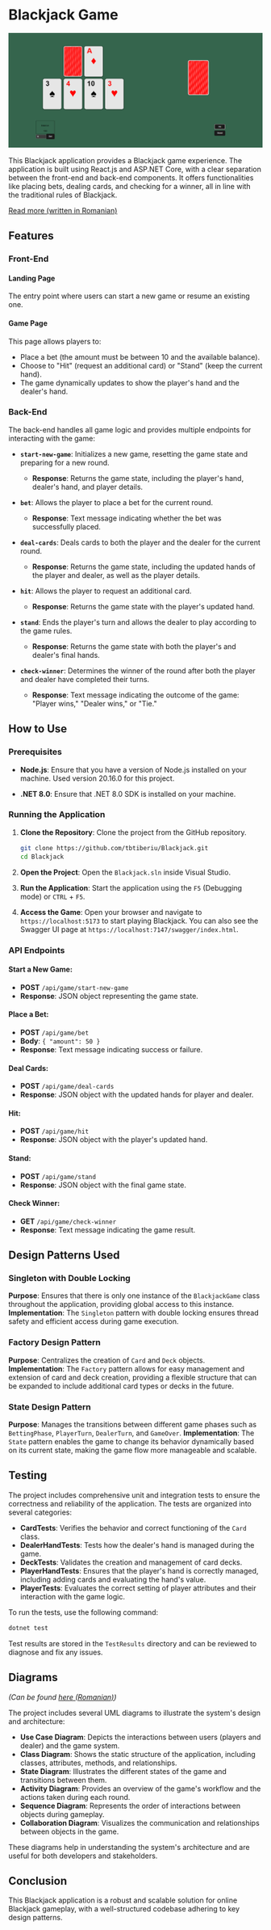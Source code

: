 # Blackjack Game

![Home page](home.png)

This Blackjack application provides a Blackjack game experience. The application is built using React.js and ASP.NET Core, with a clear separation between the front-end and back-end components. It offers functionalities like placing bets, dealing cards, and checking for a winner, all in line with the traditional rules of Blackjack.

[Read more (written in Romanian)](Documentation/DocumentatieBlackjack.docx)

## Features

### Front-End

#### Landing Page

The entry point where users can start a new game or resume an existing one.

#### Game Page

This page allows players to:

- Place a bet (the amount must be between 10 and the available balance).
- Choose to "Hit" (request an additional card) or "Stand" (keep the current hand).
- The game dynamically updates to show the player's hand and the dealer's hand.

### Back-End

The back-end handles all game logic and provides multiple endpoints for interacting with the game:

- **`start-new-game`**: Initializes a new game, resetting the game state and preparing for a new round.

  - **Response**: Returns the game state, including the player's hand, dealer's hand, and player details.

- **`bet`**: Allows the player to place a bet for the current round.

  - **Response**: Text message indicating whether the bet was successfully placed.

- **`deal-cards`**: Deals cards to both the player and the dealer for the current round.

  - **Response**: Returns the game state, including the updated hands of the player and dealer, as well as the player details.

- **`hit`**: Allows the player to request an additional card.

  - **Response**: Returns the game state with the player's updated hand.

- **`stand`**: Ends the player's turn and allows the dealer to play according to the game rules.

  - **Response**: Returns the game state with both the player's and dealer's final hands.

- **`check-winner`**: Determines the winner of the round after both the player and dealer have completed their turns.
  - **Response**: Text message indicating the outcome of the game: "Player wins," "Dealer wins," or "Tie."

## How to Use

### Prerequisites

- **Node.js**: Ensure that you have a version of Node.js installed on your machine. Used version 20.16.0 for this project.

- **.NET 8.0**: Ensure that .NET 8.0 SDK is installed on your machine.

### Running the Application

1. **Clone the Repository**: Clone the project from the GitHub repository.

   ```bash
   git clone https://github.com/tbtiberiu/Blackjack.git
   cd Blackjack
   ```

2. **Open the Project**: Open the `Blackjack.sln` inside Visual Studio.

3. **Run the Application**: Start the application using the `F5` (Debugging mode) or `CTRL` + `F5`.

4. **Access the Game**: Open your browser and navigate to `https://localhost:5173` to start playing Blackjack. You can also see the Swagger UI page at `https://localhost:7147/swagger/index.html`.

### API Endpoints

#### Start a New Game:

- **POST** `/api/game/start-new-game`
- **Response**: JSON object representing the game state.

#### Place a Bet:

- **POST** `/api/game/bet`
- **Body**: `{ "amount": 50 }`
- **Response**: Text message indicating success or failure.

#### Deal Cards:

- **POST** `/api/game/deal-cards`
- **Response**: JSON object with the updated hands for player and dealer.

#### Hit:

- **POST** `/api/game/hit`
- **Response**: JSON object with the player's updated hand.

#### Stand:

- **POST** `/api/game/stand`
- **Response**: JSON object with the final game state.

#### Check Winner:

- **GET** `/api/game/check-winner`
- **Response**: Text message indicating the game result.

## Design Patterns Used

### Singleton with Double Locking

**Purpose**: Ensures that there is only one instance of the `BlackjackGame` class throughout the application, providing global access to this instance.
**Implementation**: The `Singleton` pattern with double locking ensures thread safety and efficient access during game execution.

### Factory Design Pattern

**Purpose**: Centralizes the creation of `Card` and `Deck` objects.
**Implementation**: The `Factory` pattern allows for easy management and extension of card and deck creation, providing a flexible structure that can be expanded to include additional card types or decks in the future.

### State Design Pattern

**Purpose**: Manages the transitions between different game phases such as `BettingPhase`, `PlayerTurn`, `DealerTurn`, and `GameOver`.
**Implementation**: The `State` pattern enables the game to change its behavior dynamically based on its current state, making the game flow more manageable and scalable.

## Testing

The project includes comprehensive unit and integration tests to ensure the correctness and reliability of the application. The tests are organized into several categories:

- **CardTests**: Verifies the behavior and correct functioning of the `Card` class.
- **DealerHandTests**: Tests how the dealer's hand is managed during the game.
- **DeckTests**: Validates the creation and management of card decks.
- **PlayerHandTests**: Ensures that the player's hand is correctly managed, including adding cards and evaluating the hand's value.
- **PlayerTests**: Evaluates the correct setting of player attributes and their interaction with the game logic.

To run the tests, use the following command:

```bash
dotnet test
```

Test results are stored in the `TestResults` directory and can be reviewed to diagnose and fix any issues.

## Diagrams

_(Can be found [here (Romanian)](Documentation/DocumentatieBlackjack.docx))_

The project includes several UML diagrams to illustrate the system's design and architecture:

- **Use Case Diagram**: Depicts the interactions between users (players and dealer) and the game system.
- **Class Diagram**: Shows the static structure of the application, including classes, attributes, methods, and relationships.
- **State Diagram**: Illustrates the different states of the game and transitions between them.
- **Activity Diagram**: Provides an overview of the game's workflow and the actions taken during each round.
- **Sequence Diagram**: Represents the order of interactions between objects during gameplay.
- **Collaboration Diagram**: Visualizes the communication and relationships between objects in the game.

These diagrams help in understanding the system's architecture and are useful for both developers and stakeholders.

## Conclusion

This Blackjack application is a robust and scalable solution for online Blackjack gameplay, with a well-structured codebase adhering to key design patterns.
